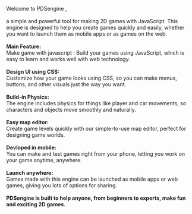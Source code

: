 Welcome to PDSengine ,<br><br>
 a simple and powerful tool for making 2D games with JavaScript. This engine is designed to help you create games quickly and easily, whether you want to launch them as mobile apps or as games on the web.
<b><br><br>
Main Feature:</b><br>
Make game with javascript : Build your games using JavaScript, which is easy to learn and works well with web technology.
<b><br><br>
Design UI using CSS: </b><br>
Customize how your game looks using CSS, so you can make menus, buttons, and other visuals just the way you want.
<b><br><br>
Build-in Physics:</b><br>
 The engine includes physics for things like player and car movements, so characters and objects move smoothly and naturally.
<b><br><br>
Easy map editor:</b><br> Create game levels quickly with our simple-to-use map editor, perfect for designing game worlds.
<b><br><br>
Devloped in mobile:</b><br> You can make and test games right from your phone, letting you work on your game anytime, anywhere.
<b><br><br>
Launch anywhere:</b><br> Games made with this engine can be launched as mobile apps or web games, giving you lots of options for sharing.
<b><br><br>
PDSengine is built to help anyone, from beginners to experts, make fun and exciting 2D games.
